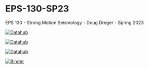 # EPS-130-SP23

EPS 130 - Strong Motion Seismology - Doug Dreger - Spring 2023

 [![Datahub](https://img.shields.io/badge/Launch-UCB%20Datahub-blue.svg)](http://datahub.berkeley.edu/user-redirect/interact?account=ds-modules&repo=EPS-130-21521-SP23&branch=main&path=)

 [![Datahub](https://img.shields.io/badge/Launch-UCB%20Datahub-blue.svg)](http://datahub.berkeley.edu/user-redirect/interact?account=ds-modules&repo=EPS-130-21521-SP23&branch=main&path=)
 
[![Datahub](https://img.shields.io/badge/Launch-UCB%20Datahub%20PS1-blue.svg)](http://datahub.berkeley.edu/user-redirect/interact?account=ds-modules&repo=EPS-130-21521-SP23&branch=main&path=EPS_Homework1/eps130_hw1_gutenberg_richter_v3.0.ipynb)

[![Binder](https://mybinder.org/badge_logo.svg)](https://mybinder.org/v2/gh/ds-modules/EPS-130-21521p-SP23/main)
